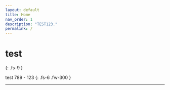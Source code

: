 ```yaml
---
layout: default
title: Home
nav_order: 1
description: "TEST123."
permalink: /
---
```


# test
{: .fs-9 }

test 789 - 123
{: .fs-6 .fw-300 }


---
